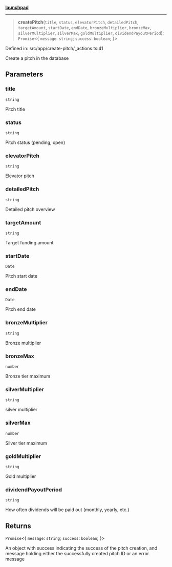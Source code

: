 [**launchpad**](index.md)

***

> **createPitch**(`title`, `status`, `elevatorPitch`, `detailedPitch`, `targetAmount`, `startDate`, `endDate`, `bronzeMultiplier`, `bronzeMax`, `silverMultiplier`, `silverMax`, `goldMultiplier`, `dividendPayoutPeriod`): `Promise`\<\{ `message`: `string`; `success`: `boolean`; \}\>

Defined in: src/app/create-pitch/\_actions.ts:41

Create a pitch in the database

## Parameters

### title

`string`

Pitch title

### status

`string`

Pitch status (pending, open)

### elevatorPitch

`string`

Elevator pitch

### detailedPitch

`string`

Detailed pitch overview

### targetAmount

`string`

Target funding amount

### startDate

`Date`

Pitch start date

### endDate

`Date`

Pitch end date

### bronzeMultiplier

`string`

Bronze multiplier

### bronzeMax

`number`

Bronze tier maximum

### silverMultiplier

`string`

silver multiplier

### silverMax

`number`

Silver tier maximum

### goldMultiplier

`string`

Gold multiplier

### dividendPayoutPeriod

`string`

How often dividends will be paid out (monthly, yearly, etc.)

## Returns

`Promise`\<\{ `message`: `string`; `success`: `boolean`; \}\>

An object with success indicating the success of the pitch creation, and message holding either the successfully created pitch ID or an error message

